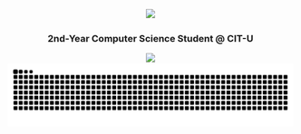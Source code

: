 <p align="center">
  <img src="https://github.com/user-attachments/assets/c28a44e1-9ba9-419c-8c91-a94672f75cd2" width="30%">
</p>

<h3 align="center"><b>2nd-Year Computer Science Student @ CIT-U</b></h3>

<p align="center">
  <img src="https://github.com/user-attachments/assets/be39ef29-28f0-4349-bf77-86125bc0e04e" width="400">

  <picture>
    <source media="(prefers-color-scheme: dark)" srcset="https://raw.githubusercontent.com/aaronjacalan/aaronjacalan/output/github-snake-dark.svg" />
    <source media="(prefers-color-scheme: light)" srcset="https://raw.githubusercontent.com/aaronjacalan/aaronjacalan/output/github-snake.svg" />
    <img alt="GitHub activity graph" src="https://raw.githubusercontent.com/aaronjacalan/aaronjacalan/output/github-snake.svg" />
  </picture>
</p>
